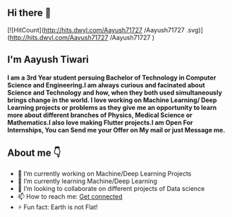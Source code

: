 ## Hi there 👋  

[![HitCount](http://hits.dwyl.com/Aayush71727 /Aayush71727 .svg)](http://hits.dwyl.com/Aayush71727 /Aayush71727 )

## I'm Aayush Tiwari
#### I am a 3rd Year student persuing Bachelor of Technology in Computer Science and Engineering.I am always curious and facinated about Science and Technology and how, when they  both used simultaneously brings change in the world. I love working on Machine Learning/ Deep Learning projects or problems as they give me an opportunity to learn more about different branches of Physics, Medical Science or Mathematics.I also love making Flutter projects.I am Open For Internships, You can Send me your Offer on My mail or just Message me.

## About me :point_down: 

- 🔭 I’m currently working on Machine/Deep Learning Projects  
- 🌱 I’m currently learning Machine/Deep Learning 
- :two_men_holding_hands: I’m looking to collaborate on different projects of Data science
- 📫 How to reach me: [Get connected](https://www.linkedin.com/in/aayush-tiwari-053a09193)
- ⚡ Fun fact: Earth is not Flat!

